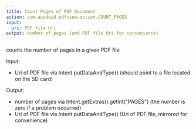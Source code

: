 ```yaml
---
title: Count Pages of PDF Document
action: com.acadoid.pdfview.action.COUNT_PAGES
input:
  uri: PDF file Uri
output: number of pages (and PDF file Uri for convenience)
---
```

counts the number of pages in a given PDF file

Input:
- Uri of PDF file via Intent.putDataAndType() (should point to a file located on the SD card)

Output:
- number of pages via Intent.getExtras().getInt("PAGES") (the number is zero if a problem occurred)
- Uri of PDF file via Intent.putDataAndType() (Uri of PDF file, mirrored for convenience)
